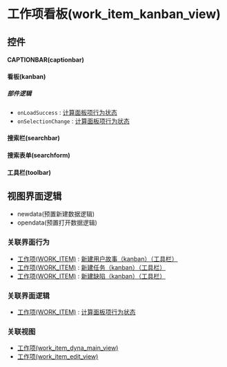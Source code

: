 # 工作项看板(work_item_kanban_view)  <!-- {docsify-ignore-all} -->



## 控件
#### CAPTIONBAR(captionbar)
#### 看板(kanban)

##### 部件逻辑
* `onLoadSuccess` : [计算面板项行为状态](module/ProjMgmt/work_item/uilogic/calc_kanban_item_action_state)
* `onSelectionChange` : [计算面板项行为状态](module/ProjMgmt/work_item/uilogic/calc_kanban_item_action_state)
#### 搜索栏(searchbar)
#### 搜索表单(searchform)
#### 工具栏(toolbar)

## 视图界面逻辑
  * newdata(预置新建数据逻辑)
  * opendata(预置打开数据逻辑)


### 关联界面行为
  * [工作项(WORK_ITEM)](module/ProjMgmt/work_item) : [新建用户故事（kanban）（工具栏）](module/ProjMgmt/work_item#界面行为)
  * [工作项(WORK_ITEM)](module/ProjMgmt/work_item) : [新建任务（kanban）（工具栏）](module/ProjMgmt/work_item#界面行为)
  * [工作项(WORK_ITEM)](module/ProjMgmt/work_item) : [新建缺陷（kanban）（工具栏）](module/ProjMgmt/work_item#界面行为)

### 关联界面逻辑
  * [工作项(WORK_ITEM)](module/ProjMgmt/work_item) : [计算面板项行为状态](module/ProjMgmt/work_item/uilogic/calc_kanban_item_action_state)

### 关联视图
  * [工作项(work_item_dyna_main_view)](app/view/work_item_dyna_main_view)
  * [工作项(work_item_edit_view)](app/view/work_item_edit_view)

<script>
 const { createApp } = Vue
  createApp({
    data() {
      return {

      }
    }
  }).use(ElementPlus).mount('#app')
</script>